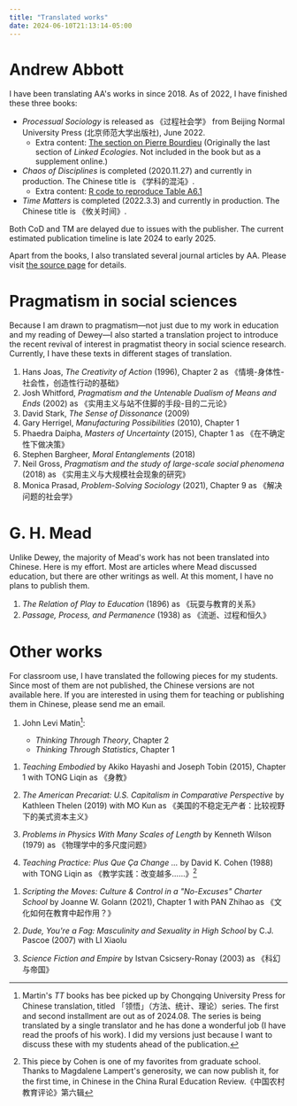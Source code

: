 ```yaml
---
title: "Translated works"
date: 2024-06-10T21:13:14-05:00
---
```


# Andrew Abbott

I have been translating AA's works in since 2018. As of 2022, I have finished these three books:

- *Processual Sociology* is released as 《过程社会学》 from Beijing Normal University Press (北京师范大学出版社), June 2022.
    + Extra content: [The section on Pierre Bourdieu](../../files/Ch3_section5.pdf) (Originally the last section of *Linked Ecologies*. Not included in the book but as a supplement online.)
- *Chaos of Disciplines* is completed (2020.11.27) and currently in production. The Chinese title is 《学科的混沌》.
    + Extra content: [R code to reproduce Table A6.1](../../files/tabA6.1.R)
- *Time Matters* is completed (2022.3.3) and currently in production. The Chinese title is 《攸关时间》.

Both CoD and TM are delayed due to issues with the publisher. The current estimated publication timeline is late 2024 to early 2025.

Apart from the books, I also translated several journal articles by AA. Please visit [the source page](abbott-chinese-translation) for details.

# Pragmatism in social sciences

Because I am drawn to pragmatism—not just due to my work in education and my reading of Dewey—I also started a translation project to introduce the recent revival of interest in pragmatist theory in social science research. Currently, I have these texts in different stages of translation.

1. Hans Joas, *The Creativity of Action* (1996), Chapter 2 as 《情境-身体性-社会性，创造性行动的基础》
2. Josh Whitford, *Pragmatism and the Untenable Dualism of Means and Ends* (2002) as 《实用主义与站不住脚的手段-目的二元论》
3. David Stark, *The Sense of Dissonance* (2009)
4. Gary Herrigel, *Manufacturing Possibilities* (2010), Chapter 1
5. Phaedra Daipha, *Masters of Uncertainty* (2015), Chapter 1 as 《在不确定性下做决策》
6. Stephen Bargheer, *Moral Entanglements* (2018)
7. Neil Gross, *Pragmatism and the study of large-scale social phenomena* (2018) as 《实用主义与大规模社会现象的研究》
8. Monica Prasad, *Problem-Solving Sociology* (2021), Chapter 9 as 《解决问题的社会学》

# G. H. Mead

Unlike Dewey, the majority of Mead's work has not been translated into Chinese. Here is my effort. Most are articles where Mead discussed education, but there are other writings as well. At this moment, I have no plans to publish them.

1. *The Relation of Play to Education* (1896) as 《玩耍与教育的关系》
2. *Passage, Process, and Permanence* (1938) as 《流逝、过程和恒久》

# Other works

For classroom use, I have translated the following pieces for my students. Since most of them are not published, the Chinese versions are not available here. If you are interested in using them for teaching or publishing them in Chinese, please send me an email.

1. John Levi Matin[^fn02]:

    + *Thinking Through Theory*, Chapter 2
    + *Thinking Through Statistics*, Chapter 1

[^fn02]: Martin's *TT* books has bee picked up by Chongqing University Press for Chinese translation, titled 「领悟」（方法、统计、理论）series. The first and second installment are out as of 2024.08. The series is being translated by a single translator and he has done a wonderful job (I have read the proofs of his work). I did my versions just because I want to discuss these with my students ahead of the publication.

1. *Teaching Embodied* by Akiko Hayashi and Joseph Tobin (2015), Chapter 1 with TONG Liqin as 《身教》

1. *The American Precariat: U.S. Capitalism in Comparative Perspective* by Kathleen Thelen (2019) with MO Kun as 《美国的不稳定无产者：比较视野下的美式资本主义》

1. *Problems in Physics With Many Scales of Length* by Kenneth Wilson (1979) as 《物理学中的多尺度问题》

1. *Teaching Practice: Plus Que Ça Change ...* by David K. Cohen (1988) with TONG Liqin as 《教学实践：改变越多……》[^fn3q]

[^fn3q]: This piece by Cohen is one of my favorites from graduate school. Thanks to Magdalene Lampert's generosity, we can now publish it, for the first time, in Chinese in the China Rural Education Review.《中国农村教育评论》第六辑

1. *Scripting the Moves: Culture & Control in a "No-Excuses" Charter School* by Joanne W. Golann (2021), Chapter 1 with PAN Zhihao as 《文化如何在教育中起作用？》

1. *Dude, You're a Fag: Masculinity and Sexuality in High School* by C.J. Pascoe (2007) with LI Xiaolu


1. *Science Fiction and Empire* by Istvan Csicsery-Ronay (2003) as 《科幻与帝国》